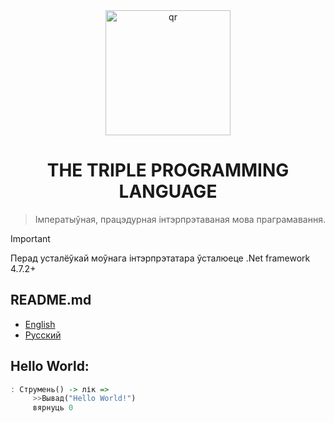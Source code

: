 <div align="center">
     <img width="200px" src="triple.png" alt="qr"/>
     
<h1>THE TRIPLE PROGRAMMING LANGUAGE</h1>

> Імператыўная, працэдурная інтэрпрэтаваная мова праграмавання.
</div>


> [!IMPORTANT]
> Перад усталёўкай моўнага інтэрпрэтатара ўсталюеце .Net framework 4.7.2+
## README.md
- [English](readme/README.md)
- [Русский](readme/README.ru.md)
## Hello World:

```haskell
: Струмень() -> лік =>
     >>Вывад("Hello World!")
     вярнуць 0
```
